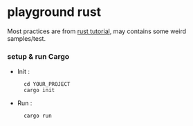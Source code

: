 # playground rust

Most practices are from [rust tutorial](https://doc.rust-lang.org/book/ch08-01-vectors.html), may contains some weird samples/test.


### setup & run Cargo 

- Init : 

        cd YOUR_PROJECT
        cargo init

- Run :

        cargo run